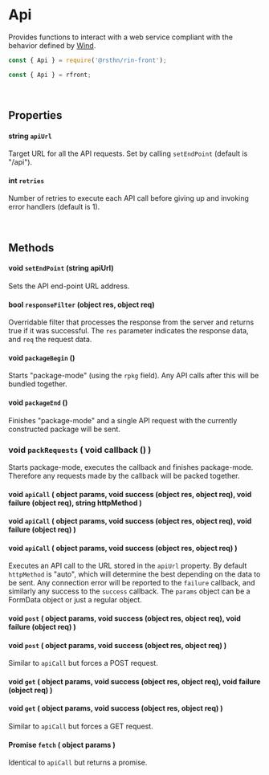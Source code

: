# Api

Provides functions to interact with a web service compliant with the behavior defined by [Wind](./wind.md).

```js
const { Api } = require('@rsthn/rin-front');
```

```js
const { Api } = rfront;
```

<br/>

## Properties

#### string `apiUrl`
Target URL for all the API requests. Set by calling `setEndPoint` (default is "/api").

#### int `retries`
Number of retries to execute each API call before giving up and invoking error handlers (default is 1).

<br/>

## Methods

#### void `setEndPoint` (string apiUrl)
Sets the API end-point URL address.

#### bool `responseFilter` (object res, object req)
Overridable filter that processes the response from the server and returns true if it was successful. The `res` parameter indicates the response data, and `req` the request data.

#### void `packageBegin` ()
Starts "package-mode" (using the `rpkg` field). Any API calls after this will be bundled together.

#### void `packageEnd` ()
Finishes "package-mode" and a single API request with the currently constructed package will be sent.

### void `packRequests` ( void callback () )
Starts package-mode, executes the callback and finishes package-mode. Therefore any requests made by the callback will be packed together.

#### void `apiCall` ( object params, void success (object res, object req), void failure (object req), string httpMethod )
#### void `apiCall` ( object params, void success (object res, object req), void failure (object req) )
#### void `apiCall` ( object params, void success (object res, object req) )
Executes an API call to the URL stored in the `apiUrl` property. By default `httpMethod` is "auto", which will determine the best depending on the data to be sent. Any connection error will be reported to the `failure` callback, and similarly any success to the `success` callback. The `params` object can be a FormData object or just a regular object.

#### void `post` ( object params, void success (object res, object req), void failure (object req) )
#### void `post` ( object params, void success (object res, object req) )
Similar to `apiCall` but forces a POST request.

#### void `get` ( object params, void success (object res, object req), void failure (object req) )
#### void `get` ( object params, void success (object res, object req) )
Similar to `apiCall` but forces a GET request.

#### Promise `fetch` ( object params )
Identical to `apiCall` but returns a promise.
